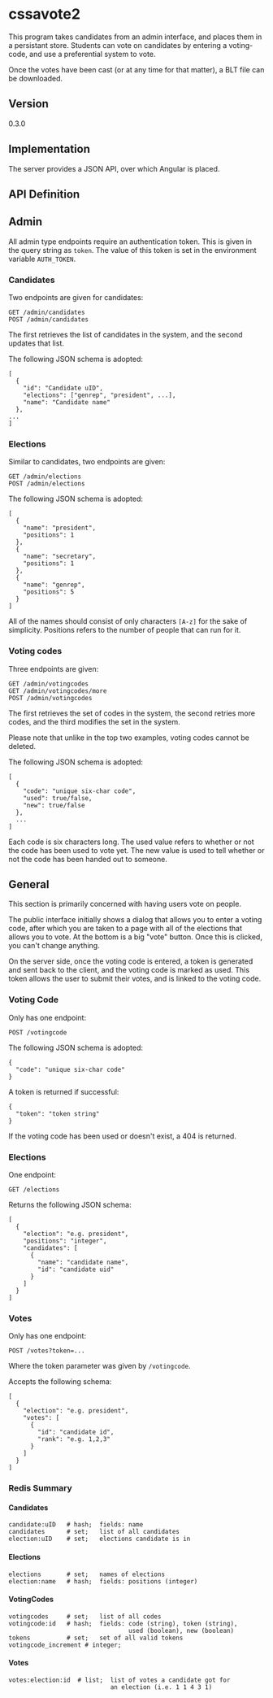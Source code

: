 # cssavote2

This program takes candidates from an admin interface, and places
them in a persistant store.  Students can vote on candidates by entering
a voting-code, and use a preferential system to vote.

Once the votes have been cast (or at any time for that matter),
a BLT file can be downloaded.

## Version

0.3.0

## Implementation

The server provides a JSON API, over which Angular is placed.

## API Definition

## Admin

All admin type endpoints require an authentication token.  This is
given in the query string as `token`.  The value of this token is
set in the environment variable `AUTH_TOKEN`.

### Candidates

Two endpoints are given for candidates:

    GET /admin/candidates
    POST /admin/candidates

The first retrieves the list of candidates in the system,
and the second updates that list.

The following JSON schema is adopted:

    [
      {
        "id": "Candidate uID",
        "elections": ["genrep", "president", ...],
        "name": "Candidate name"
      },
    ...
    ]

### Elections

Similar to candidates, two endpoints are given:

    GET /admin/elections
    POST /admin/elections

The following JSON schema is adopted:

    [
      {
        "name": "president",
        "positions": 1
      },
      {
        "name": "secretary",
        "positions": 1
      },
      {
        "name": "genrep",
        "positions": 5
      }
    ]

All of the names should consist of only characters `[A-z]` for the sake of
simplicity.  Positions refers to the number of people that can run for
it.

### Voting codes

Three endpoints are given:

    GET /admin/votingcodes
    GET /admin/votingcodes/more
    POST /admin/votingcodes

The first retrieves the set of codes in the system, the second
retries more codes, and the third modifies the set in the system.

Please note that unlike in the top two examples, voting codes cannot
be deleted.

The following JSON schema is adopted:

    [
      {
        "code": "unique six-char code",
        "used": true/false,
        "new": true/false
      },
      ...
    ]

Each code is six characters long.  The used value refers to whether
or not the code has been used to vote yet.  The new value
is used to tell whether or not the code has been handed out
to someone.

## General

This section is primarily concerned with having users vote on people.

The public interface initially shows a dialog that allows you to
enter a voting code, after which you are taken to a page with
all of the elections that allows you to vote.  At the bottom is a big
"vote" button.  Once this is clicked, you can't change anything.

On the server side, once the voting code is entered, a token is generated
and sent back to the client, and the voting code is marked as used.
This token allows the user to submit
their votes, and is linked to the voting code.

### Voting Code

Only has one endpoint:

    POST /votingcode

The following JSON schema is adopted:

    {
      "code": "unique six-char code"
    }

A token is returned if successful:

    {
      "token": "token string"
    }

If the voting code has been used or doesn't exist, a 404 is returned.

### Elections

One endpoint:

    GET /elections

Returns the following JSON schema:

    [
      {
        "election": "e.g. president",
        "positions": "integer",
        "candidates": [
          {
            "name": "candidate name",
            "id": "candidate uid"
          }
        ]
      }
    ]

### Votes

Only has one endpoint:

    POST /votes?token=...

Where the token parameter was given by `/votingcode`.

Accepts the following schema:

    [
      {
        "election": "e.g. president",
        "votes": [
          {
            "id": "candidate id",
            "rank": "e.g. 1,2,3"
          }
        ]
      }
    ]

### Redis Summary

#### Candidates

    candidate:uID   # hash;  fields: name
    candidates      # set;   list of all candidates
    election:uID    # set;   elections candidate is in

#### Elections

    elections       # set;   names of elections
    election:name   # hash;  fields: positions (integer)

#### VotingCodes

    votingcodes     # set;   list of all codes
    votingcode:id   # hash;  fields: code (string), token (string),
                                     used (boolean), new (boolean)
    tokens          # set;   set of all valid tokens
    votingcode_increment # integer;

#### Votes

    votes:election:id  # list;  list of votes a candidate got for
                                an election (i.e. 1 1 4 3 1)


